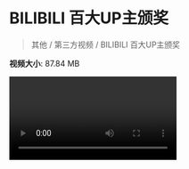 # BILIBILI 百大UP主颁奖

> 其他 / 第三方视频 / BILIBILI 百大UP主颁奖

**视频大小**: 87.84 MB

<div class="video"><video src="https://file.hsyhx.top/archive/其他/第三方视频/BILIBILI 百大UP主颁奖.mp4" controls preload>🤔 您的浏览器不支持 video 标签</video></div>